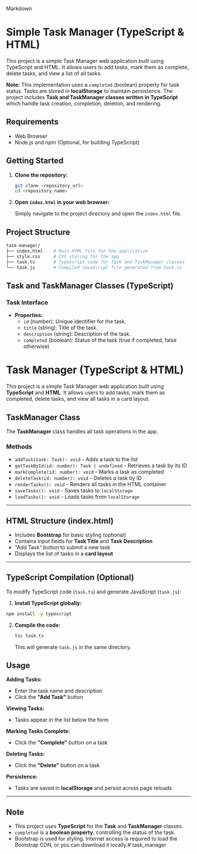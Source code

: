 Markdown

# Simple Task Manager (TypeScript & HTML)

This project is a simple Task Manager web application built using TypeScript and HTML. It allows users to add tasks, mark them as complete, delete tasks, and view a list of all tasks.

**Note:** This implementation uses a `completed` (boolean) property for task status. Tasks are stored in **localStorage** to maintain persistence. The project includes **Task and TaskManager classes written in TypeScript** which handle task creation, completion, deletion, and rendering.

## Requirements

* Web Browser
* Node.js and npm (Optional, for building TypeScript)

## Getting Started

1. **Clone the repository:**

    ```bash
    git clone <repository_url>
    cd <repository_name>
    ```

2. **Open `index.html` in your web browser:**

    Simply navigate to the project directory and open the `index.html` file.

## Project Structure
```bash
task-manager/
├── index.html    # Main HTML file for the application
├── style.css     # CSS styling for the app
├── task.ts       # TypeScript code for Task and TaskManager classes
└── task.js       # Compiled JavaScript file generated from task.ts
```
## Task and TaskManager Classes (TypeScript)

### Task Interface

* **Properties:**
    * `id` (number): Unique identifier for the task.
    * `title` (string): Title of the task.
    * `description` (string): Description of the task.
    * `completed` (boolean): Status of the task (true if completed, false otherwise)

# Task Manager (TypeScript & HTML)

This project is a simple Task Manager web application built using **TypeScript** and **HTML**. It allows users to add tasks, mark them as completed, delete tasks, and view all tasks in a card layout.

## TaskManager Class

The **TaskManager** class handles all task operations in the app.

### Methods

* `addTask(task: Task): void` - Adds a task to the list  
* `getTaskById(id: number): Task | undefined` - Retrieves a task by its ID  
* `markComplete(id: number): void` - Marks a task as completed  
* `deleteTask(id: number): void` - Deletes a task by ID  
* `renderTasks(): void` - Renders all tasks in the HTML container  
* `saveTasks(): void` - Saves tasks to `localStorage`  
* `loadTasks(): void` - Loads tasks from `localStorage`  

---

## HTML Structure (index.html)

* Includes **Bootstrap** for basic styling (optional)  
* Contains input fields for **Task Title** and **Task Description**  
* "Add Task" button to submit a new task  
* Displays the list of tasks in a **card layout**  

---

## TypeScript Compilation (Optional)

To modify TypeScript code (`task.ts`) and generate JavaScript (`task.js`):

1. **Install TypeScript globally:**
```bash
npm install -g typescript
```

2.  **Compile the code:**

    ```bash
    tsc task.ts
    ```

    This will generate `task.js` in the same directory.

## Usage

**Adding Tasks:**  
* Enter the task name and description  
* Click the **"Add Task"** button  

**Viewing Tasks:**  
* Tasks appear in the list below the form  

**Marking Tasks Complete:**  
* Click the **"Complete"** button on a task  

**Deleting Tasks:**  
* Click the **"Delete"** button on a task  

**Persistence:**  
* Tasks are saved in **localStorage** and persist across page reloads  

---

## Note

* This project uses **TypeScript** for the **Task** and **TaskManager** classes.  
* `completed` is a **boolean property**, controlling the status of the task.  
* Bootstrap is used for styling. Internet access is required to load the Bootstrap CDN, or you can download it locally.# task_manager
